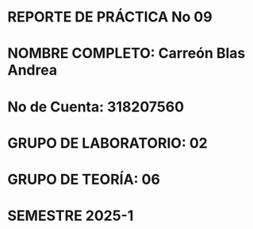   # REPORTE DE PRÁCTICA No 09

# NOMBRE COMPLETO: Carreón Blas Andrea
# No de Cuenta: 318207560
# GRUPO DE LABORATORIO: 02
# GRUPO DE TEORÍA: 06
# SEMESTRE 2025-1
